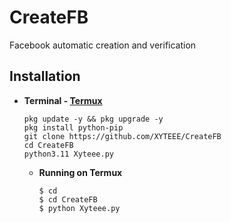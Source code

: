 # CreateFB
Facebook automatic creation and verification 

## Installation
 
- **Terminal - [Termux](https://drive.google.com/file/d/17ULiEz8qnvMs9wZ_yY_oYhk4kfOHE1mR/view?usp=sharing)**
  ```
  pkg update -y && pkg upgrade -y
  pkg install python-pip
  git clone https://github.com/XYTEEE/CreateFB
  cd CreateFB
  python3.11 Xyteee.py
  ```
  - **Running on Termux**
    ```
    $ cd
    $ cd CreateFB
    $ python Xyteee.py
    ```
